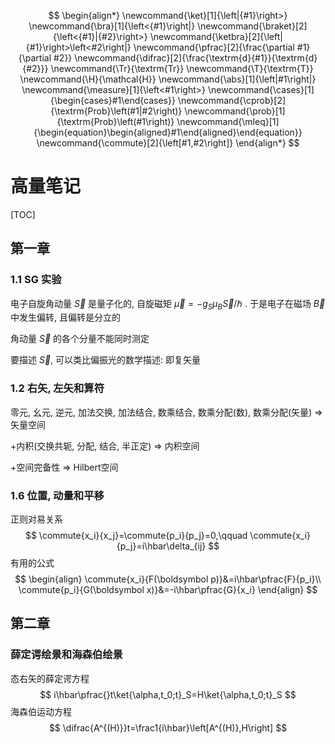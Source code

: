 $$
\begin{align*}
\newcommand{\ket}[1]{\left|{#1}\right>}
\newcommand{\bra}[1]{\left<{#1}\right|}
\newcommand{\braket}[2]{\left<{#1}|{#2}\right>}
\newcommand{\ketbra}[2]{\left|{#1}\right>\left<#2\right|}
\newcommand{\pfrac}[2]{\frac{\partial #1}{\partial #2}}
\newcommand{\difrac}[2]{\frac{\textrm{d}{#1}}{\textrm{d}{#2}}}
\newcommand{\Tr}{\textrm{Tr}}
\newcommand{\T}{\textrm{T}}
\newcommand{\H}{\mathcal{H}}
\newcommand{\abs}[1]{\left|#1\right|}
\newcommand{\measure}[1]{\left<#1\right>}
\newcommand{\cases}[1]{\begin{cases}#1\end{cases}}
\newcommand{\cprob}[2]{\textrm{Prob}\left(#1|#2\right)}
\newcommand{\prob}[1]{\textrm{Prob}\left(#1\right)}
\newcommand{\mleq}[1]{\begin{equation}\begin{aligned}#1\end{aligned}\end{equation}}
\newcommand{\commute}[2]{\left[#1,#2\right]}
\end{align*}
$$

# 高量笔记

[TOC]
## 第一章
### 1.1 SG 实验

电子自旋角动量 $\vec S$ 是量子化的, 自旋磁矩 $\vec\mu = -g_S\mu_B\vec S/\hbar$ . 于是电子在磁场 $\vec B$ 中发生偏转, 且偏转是分立的

角动量 $\vec S$ 的各个分量不能同时测定

要描述 $\vec S$, 可以类比偏振光的数学描述: 即复矢量

### 1.2 右矢, 左矢和算符

零元, 幺元, 逆元, 加法交换, 加法结合, 数乘结合, 数乘分配(数), 数乘分配(矢量) $\Longrightarrow$ 矢量空间

+内积(交换共轭, 分配, 结合, 半正定) $\Longrightarrow$ 内积空间

+空间完备性 $\Longrightarrow$ Hilbert空间

### 1.6 位置, 动量和平移

正则对易关系
$$
\commute{x_i}{x_j}=\commute{p_i}{p_j}=0,\qquad
\commute{x_i}{p_j}=i\hbar\delta_{ij}
$$
有用的公式
$$
\begin{align}
\commute{x_i}{F(\boldsymbol p)}&=i\hbar\pfrac{F}{p_i}\\
\commute{p_i}{G(\boldsymbol x)}&=-i\hbar\pfrac{G}{x_i}
\end{align}
$$




## 第二章

### 薛定谔绘景和海森伯绘景

态右矢的薛定谔方程
$$
i\hbar\pfrac{}t\ket{\alpha,t_0;t}_S=H\ket{\alpha,t_0;t}_S
$$
海森伯运动方程
$$
\difrac{A^{(H)}}t=\frac1{i\hbar}\left[A^{(H)},H\right]
$$
